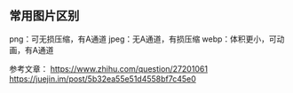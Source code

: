 ## 常用图片区别
png：可无损压缩，有A通道
jpeg：无A通道，有损压缩
webp：体积更小，可动画，有A通道

参考文章： 
      https://www.zhihu.com/question/27201061
      https://juejin.im/post/5b32ea55e51d4558bf7c45e0
